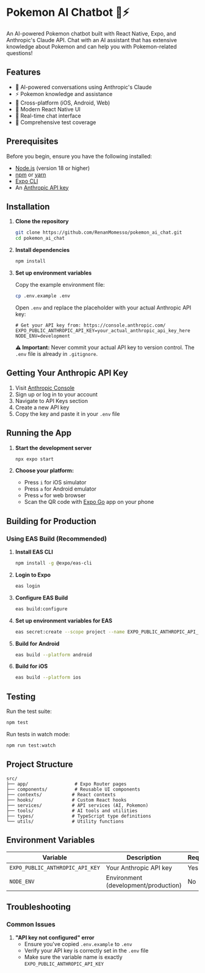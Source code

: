 # Pokemon AI Chatbot 🤖⚡

An AI-powered Pokemon chatbot built with React Native, Expo, and Anthropic's Claude API. Chat with an AI assistant that has extensive knowledge about Pokemon and can help you with Pokemon-related questions!

## Features

- 🤖 AI-powered conversations using Anthropic's Claude
- ⚡ Pokemon knowledge and assistance
- 📱 Cross-platform (iOS, Android, Web)
- 🎨 Modern React Native UI
- 🔄 Real-time chat interface
- 🧪 Comprehensive test coverage

## Prerequisites

Before you begin, ensure you have the following installed:

- [Node.js](https://nodejs.org/) (version 18 or higher)
- [npm](https://www.npmjs.com/) or [yarn](https://yarnpkg.com/)
- [Expo CLI](https://docs.expo.dev/get-started/installation/)
- An [Anthropic API key](https://console.anthropic.com/)

## Installation

1. **Clone the repository**
   ```bash
   git clone https://github.com/RenanMomesso/pokemon_ai_chat.git
   cd pokemon_ai_chat
   ```

2. **Install dependencies**
   ```bash
   npm install
   ```

3. **Set up environment variables**
   
   Copy the example environment file:
   ```bash
   cp .env.example .env
   ```
   
   Open `.env` and replace the placeholder with your actual Anthropic API key:
   ```env
   # Get your API key from: https://console.anthropic.com/
   EXPO_PUBLIC_ANTHROPIC_API_KEY=your_actual_anthropic_api_key_here
   NODE_ENV=development
   ```

   **⚠️ Important:** Never commit your actual API key to version control. The `.env` file is already in `.gitignore`.

## Getting Your Anthropic API Key

1. Visit [Anthropic Console](https://console.anthropic.com/)
2. Sign up or log in to your account
3. Navigate to API Keys section
4. Create a new API key
5. Copy the key and paste it in your `.env` file

## Running the App

1. **Start the development server**
   ```bash
   npx expo start
   ```

2. **Choose your platform:**
   - Press `i` for iOS simulator
   - Press `a` for Android emulator
   - Press `w` for web browser
   - Scan the QR code with [Expo Go](https://expo.dev/go) app on your phone

## Building for Production

### Using EAS Build (Recommended)

1. **Install EAS CLI**
   ```bash
   npm install -g @expo/eas-cli
   ```

2. **Login to Expo**
   ```bash
   eas login
   ```

3. **Configure EAS Build**
   ```bash
   eas build:configure
   ```

4. **Set up environment variables for EAS**
   ```bash
   eas secret:create --scope project --name EXPO_PUBLIC_ANTHROPIC_API_KEY --value your_api_key_here
   ```

5. **Build for Android**
   ```bash
   eas build --platform android
   ```

6. **Build for iOS**
   ```bash
   eas build --platform ios
   ```

## Testing

Run the test suite:
```bash
npm test
```

Run tests in watch mode:
```bash
npm run test:watch
```

## Project Structure

```
src/
├── app/                 # Expo Router pages
├── components/          # Reusable UI components
├── contexts/           # React contexts
├── hooks/              # Custom React hooks
├── services/           # API services (AI, Pokemon)
├── tools/              # AI tools and utilities
├── types/              # TypeScript type definitions
└── utils/              # Utility functions
```

## Environment Variables

| Variable | Description | Required |
|----------|-------------|-----------|
| `EXPO_PUBLIC_ANTHROPIC_API_KEY` | Your Anthropic API key | Yes |
| `NODE_ENV` | Environment (development/production) | No |

## Troubleshooting

### Common Issues

1. **"API key not configured" error**
   - Ensure you've copied `.env.example` to `.env`
   - Verify your API key is correctly set in the `.env` file
   - Make sure the variable name is exactly `EXPO_PUBLIC_ANTHROPIC_API_KEY`
